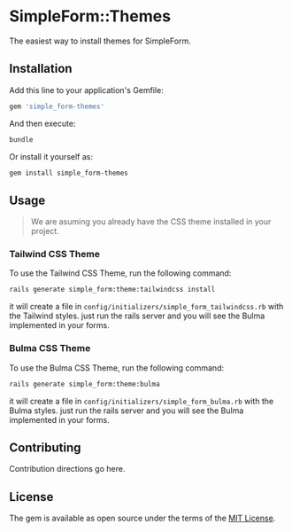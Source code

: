 # SimpleForm::Themes
The easiest way to install themes for SimpleForm.

## Installation
Add this line to your application's Gemfile:

```ruby
gem 'simple_form-themes'
```

And then execute:
```bash
bundle
```

Or install it yourself as:
```bash
gem install simple_form-themes
```

## Usage

> We are asuming you already have the CSS theme installed in your project.

### Tailwind CSS Theme

To use the Tailwind CSS Theme, run the following command:

```bash
rails generate simple_form:theme:tailwindcss install
```

it will create a file in `config/initializers/simple_form_tailwindcss.rb` with the Tailwind styles.
just run the rails server and you will see the Bulma implemented in your forms.

### Bulma CSS Theme

To use the Bulma CSS Theme, run the following command:

```bash
rails generate simple_form:theme:bulma
```

it will create a file in `config/initializers/simple_form_bulma.rb` with the Bulma styles.
just run the rails server and you will see the Bulma implemented in your forms.


## Contributing
Contribution directions go here.

## License
The gem is available as open source under the terms of the [MIT License](https://opensource.org/licenses/MIT).
